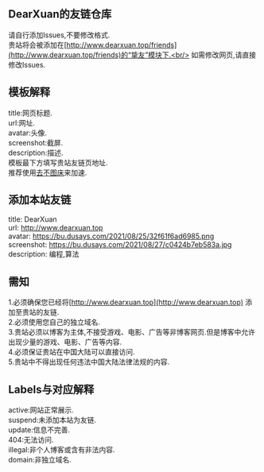 ## DearXuan的友链仓库
请自行添加Issues,不要修改格式.<br/>
贵站将会被添加在[http://www.dearxuan.top/friends](http://www.dearxuan.top/friends)的“挚友”模块下.<br/>
如需修改网页,请直接修改Issues.<br/>

## 模板解释
title:网页标题.<br/>
url:网址.<br/>
avatar:头像.<br/>
screenshot:截屏.<br/>
description:描述.<br/>
模板最下方填写贵站友链页地址.<br/>
推荐使用[去不图床](https://7bu.top/)来加速.<br/>

## 添加本站友链
title: DearXuan<br/>
url: http://www.dearxuan.top<br/>
avatar: https://bu.dusays.com/2021/08/25/32f61f6ad6985.png<br/>
screenshot: https://bu.dusays.com/2021/08/27/c0424b7eb583a.jpg<br/>
description: 编程,算法

## 需知
1.必须确保您已经将[http://www.dearxuan.top](http://www.dearxuan.top) 添加至贵站的友链.<br/>
2.必须使用您自己的独立域名.<br/>
3.贵站必须以博客为主体,不接受游戏、电影、广告等非博客网页.但是博客中允许出现少量的游戏、电影、广告等内容.<br/>
4.必须保证贵站在中国大陆可以直接访问.<br/>
5.贵站中不得出现任何违法中国大陆法律法规的内容.<br/>

## Labels与对应解释
active:网站正常展示.<br/>
suspend:未添加本站为友链.<br/>
update:信息不完善.<br/>
404:无法访问.<br/>
illegal:非个人博客或含有非法内容.<br/>
domain:非独立域名.<br/>

